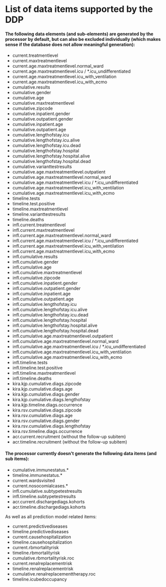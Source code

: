 # List of data items supported by the DDP

#### The following data elements (and sub-elements) are generated by the processor by default, but can also be excluded individually (which makes sense if the database does not allow meaningful generation):

- current.treatmentlevel
- current.maxtreatmentlevel
- current.age.maxtreatmentlevel.normal_ward
- current.age.maxtreatmentlevel.icu / *.icu_undifferentiated
- current.age.maxtreatmentlevel.icu_with_ventilation
- current.age.maxtreatmentlevel.icu_with_ecmo
- cumulative.results
- cumulative.gender
- cumulative.age
- cumulative.maxtreatmentlevel
- cumulative.zipcode
- cumulative.inpatient.gender
- cumulative.outpatient.gender
- cumulative.inpatient.age
- cumulative.outpatient.age
- cumulative.lengthofstay.icu
- cumulative.lengthofstay.icu.alive
- cumulative.lengthofstay.icu.dead
- cumulative.lengthofstay.hospital
- cumulative.lengthofstay.hospital.alive
- cumulative.lengthofstay.hospital.dead
- cumulative.varianttestresults
- cumulative.age.maxtreatmentlevel.outpatient
- cumulative.age.maxtreatmentlevel.normal_ward
- cumulative.age.maxtreatmentlevel.icu / *.icu_undifferentiated
- cumulative.age.maxtreatmentlevel.icu_with_ventilation
- cumulative.age.maxtreatmentlevel.icu_with_ecmo
- timeline.tests
- timeline.test.positive
- timeline.maxtreatmentlevel
- timeline.varianttestresults
- timeline.deaths
- infl.current.treatmentlevel
- infl.current.maxtreatmentlevel
- infl.current.age.maxtreatmentlevel.normal_ward
- infl.current.age.maxtreatmentlevel.icu / *.icu_undifferentiated
- infl.current.age.maxtreatmentlevel.icu_with_ventilation
- infl.current.age.maxtreatmentlevel.icu_with_ecmo
- infl.cumulative.results
- infl.cumulative.gender
- infl.cumulative.age
- infl.cumulative.maxtreatmentlevel
- infl.cumulative.zipcode
- infl.cumulative.inpatient.gender
- infl.cumulative.outpatient.gender
- infl.cumulative.inpatient.age
- infl.cumulative.outpatient.age
- infl.cumulative.lengthofstay.icu
- infl.cumulative.lengthofstay.icu.alive
- infl.cumulative.lengthofstay.icu.dead
- infl.cumulative.lengthofstay.hospital
- infl.cumulative.lengthofstay.hospital.alive
- infl.cumulative.lengthofstay.hospital.dead
- infl.cumulative.age.maxtreatmentlevel.outpatient
- infl.cumulative.age.maxtreatmentlevel.normal_ward
- infl.cumulative.age.maxtreatmentlevel.icu / *.icu_undifferentiated
- infl.cumulative.age.maxtreatmentlevel.icu_with_ventilation
- infl.cumulative.age.maxtreatmentlevel.icu_with_ecmo
- infl.timeline.tests
- infl.timeline.test.positive
- infl.timeline.maxtreatmentlevel
- infl.timeline.deaths
- kira.kjp.cumulative.diags.zipcode
- kira.kjp.cumulative.diags.age
- kira.kjp.cumulative.diags.gender
- kira.kjp.cumulative.diags.lengthofstay
- kira.kjp.timeline.diags.occurrence
- kira.rsv.cumulative.diags.zipcode
- kira.rsv.cumulative.diags.age
- kira.rsv.cumulative.diags.gender
- kira.rsv.cumulative.diags.lengthofstay
- kira.rsv.timeline.diags.occurrence
- acr.current.recruitment (without the follow-up subitem)
- acr.timeline.recruitment (without the follow-up subitem)

#### The processor currently doesn't generate the following data items (and sub items):

- cumulative.immunestatus.*
- timeline.immunestatus.*
- current.wardsvisited
- current.nosocomialcases.*
- infl.cumulative.subtypetestresults
- infl.timeline.subtypetestresults
- acr.current.dischargediags.kohorts
- acr.timeline.dischargediags.kohorts

As well as all prediction model related items:

- current.predictivediseases
- timeline.predictivediseases
- current.causehospitalization
- timeline.causehospitalization
- current.rbmortalityrisk
- timeline.rbmortalityrisk
- cumulative.rbmortalityrisk.roc
- current.renalreplacementrisk
- timeline.renalreplacementrisk
- cumulative.renalreplacementtherapy.roc
- timeline.icubedoccupancy
